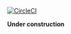 [![CircleCI](https://circleci.com/gh/ddalu5/quadriga.svg?style=svg)](https://circleci.com/gh/ddalu5/quadriga)

**Under construction**